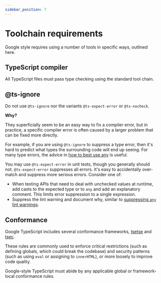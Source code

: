 ```yaml
---
sidebar_position: 7
---
```


# Toolchain requirements

Google style requires using a number of tools in specific ways, outlined here.

## TypeScript compiler

All TypeScript files must pass type checking using the standard tool chain.

## @ts-ignore

Do not use `@ts-ignore` nor the variants `@ts-expect-error` or `@ts-nocheck`.

**Why?**

They superficially seem to be an easy way to fix a compiler error, but in practice, a specific compiler error is often caused by a larger problem that can be fixed more directly.

For example, if you are using `@ts-ignore` to suppress a type error, then it's hard to predict what types the surrounding code will end up seeing. For many type errors, the advice in [how to best use any](#any) is useful.

You may use `@ts-expect-error` in unit tests, though you generally should not. `@ts-expect-error` suppresses all errors. It's easy to accidentally over-match and suppress more serious errors. Consider one of:

- When testing APIs that need to deal with unchecked values at runtime, add casts to the expected type or to `any` and add an explanatory comment. This limits error suppression to a single expression.
- Suppress the lint warning and document why, similar to [suppressing `any` lint warnings](#any-suppress).

## Conformance

Google TypeScript includes several conformance frameworks, [tsetse](https://tsetse.info) and [tsec](https://github.com/google/tsec).

These rules are commonly used to enforce critical restrictions (such as defining globals, which could break the codebase) and security patterns (such as using `eval` or assigning to `innerHTML`), or more loosely to improve code quality.

Google-style TypeScript must abide by any applicable global or framework-local conformance rules.